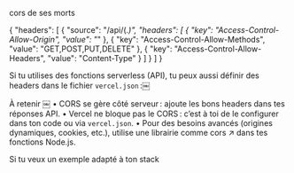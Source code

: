 cors de ses morts

{
  "headers": [
    {
      "source": "/api/(.*)",
      "headers": [
        { "key": "Access-Control-Allow-Origin", "value": "*" },
        { "key": "Access-Control-Allow-Methods", "value": "GET,POST,PUT,DELETE" },
        { "key": "Access-Control-Allow-Headers", "value": "Content-Type" }
      ]
    }
  ]
}


Si tu utilises des fonctions serverless (API), tu peux aussi définir des headers dans le fichier ‎`vercel.json` :￼

À retenir ￼
 • CORS se gère côté serveur : ajoute les bons headers dans tes réponses API.
 • Vercel ne bloque pas le CORS : c’est à toi de le configurer dans ton code ou via ‎`vercel.json`.
 • Pour des besoins avancés (origines dynamiques, cookies, etc.), utilise une librairie comme cors ↗ dans tes fonctions Node.js.

Si tu veux un exemple adapté à ton stack 